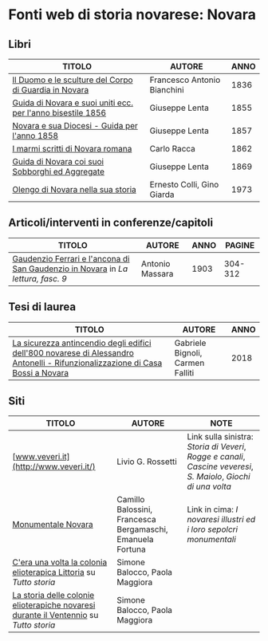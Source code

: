 # Fonti web di storia novarese: Novara

## Libri

| TITOLO                                                                                                           | AUTORE                      | ANNO |
|------------------------------------------------------------------------------------------------------------------|-----------------------------|------|
| [Il Duomo e le sculture del Corpo di Guardia in Novara](https://books.google.it/books?id=uSRkAAAAcAAJ)           | Francesco Antonio Bianchini | 1836 |
| [Guida di Novara e suoi uniti ecc. per l'anno bisestile 1856](https://archive.org/details/guidadinovara1856lent) | Giuseppe Lenta              | 1855 | 
| [Novara e sua Diocesi - Guida per l'anno 1858](https://archive.org/details/guidadinovara1858lent)                | Giuseppe Lenta              | 1857 |
| [I marmi scritti di Novara romana](https://archive.org/details/bub_gb_gMw8Uxfu6EMC)                              | Carlo Racca                 | 1862 |
| [Guida di Novara coi suoi Sobborghi ed Aggregate](https://archive.org/details/guidadinovara186869lent)           | Giuseppe Lenta              | 1869 |
| [Olengo di Novara nella sua storia](https://www.calameo.com/books/007260735f30534a1e774)                         | Ernesto Colli, Gino Giarda  | 1973 |


## Articoli/interventi in conferenze/capitoli

| TITOLO                                                                                                                                                                     | AUTORE                  | ANNO | PAGINE  |
|----------------------------------------------------------------------------------------------------------------------------------------------------------------------------|-------------------------|------|---------|
| [Gaudenzio Ferrari e l'ancona di San Gaudenzio in Novara](http://emeroteca.braidense.it/ricerche/sfoglia_articolo_ricerca.php?IDPRO=EVA&IDTestata=47&CodScheda=134&CodVolume=2061&CodFascicolo=10305&CodArticolo=200389&TXT_titolo=&cond_titolo=AND&int_titolo=&TXT_autore=Antonio%20Massara&cond_autore=AND&int_autore=&CodTitleSearch=Tutte__0&da_anno=&a_anno=&PS=1&PR=25&PB=1&RisSel=1) in *La lettura, fasc. 9*  | Antonio Massara         | 1903 | 304-312 |


## Tesi di laurea

| TITOLO                                                                                                                                                                                                                                                                           | AUTORE                           | ANNO |
|----------------------------------------------------------------------------------------------------------------------------------------------------------------------------------------------------------------------------------------------------------------------------------|----------------------------------|------|
| [La sicurezza antincendio degli edifici dell'800 novarese di Alessandro Antonelli - Rifunzionalizzazione di Casa Bossi a Novara](https://docplayer.it/amp/115977368-Politecnico-di-milano-la-sicurezza-antincendio-degli-edifici-dell-800-novarese-di-alessandro-antonelli.html) | Gabriele Bignoli, Carmen Falliti | 2018 |

## Siti

| TITOLO                                                                                                                                                | AUTORE                                                     | NOTE                                                                                                              |
|-------------------------------------------------------------------------------------------------------------------------------------------------------|------------------------------------------------------------|-------------------------------------------------------------------------------------------------------------------|
| [www.veveri.it](http://www.veveri.it/)                                                                                                                | Livio G. Rossetti                                          | Link sulla sinistra: *Storia di Veveri*, *Rogge e canali*, *Cascine veveresi*, *S. Maiolo*, *Giochi di una volta* |
| [Monumentale Novara](https://www.monumentalenovara.it/)                                                                                               | Camillo Balossini, Francesca Bergamaschi, Emanuela Fortuna | Link in cima: *I novaresi illustri ed i loro sepolcri monumentali*                                                |
| [C'era una volta la colonia elioterapica Littoria](http://www.tuttostoria.net/tutto-storia-autori.aspx?code=967) su *Tutto storia*                    | Simone Balocco, Paola Maggiora                             |                                                                                                                   |
| [La storia delle colonie elioterapiche novaresi durante il Ventennio](http://www.tuttostoria.net/tutto-storia-autori.aspx?code=969) su *Tutto storia* | Simone Balocco, Paola Maggiora                             |                                                                                                                   |

